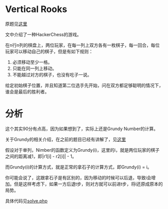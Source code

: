 # Vertical Rooks
原题见[这里](https://www.hackerrank.com/challenges/vertical-rooks/problem)

文中介绍了一种HackerChess的游戏。

在n行n列的棋盘上，两位玩家，在每一列上双方各有一枚棋子，每一回合，每位玩家可以移动自己的棋子，但是有如下规则：
1. 必须移动至少一格。
2. 只能在同一列上移动。
3. 不能越过对方的棋子，也没有吃子一说。

给定初始棋子位置，并且知道第二位选手先开始，问在双方都足够聪明的情况下，谁会是最后的胜利者。

# 分析

这个其实90分有点高，因为如果想到了，实际上还是Grundy Number的计算。

关于Grundy的相关介绍，在之前的题目已经有讲解了，见[这里](../Stones-Game)

假设对于单列，Nimber的函数定义为Grundy(i)，这里的i，就是两位玩家的棋子之间的距离减1，即|r1[i] - r2[i]| - 1。

而Grundy(i)的计算方式，就是正常的拿石子的计算方式，即Grundy(i) = i。

你可能会说了，这跟拿石子是有区别的，因为移动的时候可以后退，导致i会增加。但是这样考虑下，如果一方后退t步，则对方就可以前进t步，将i还原成原本的局势。

具体代码见[solve.php](./solve.php)